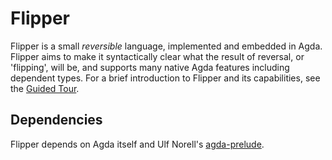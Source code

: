 # Flipper
Flipper is a small _reversible_ language, implemented
and embedded in Agda. Flipper aims to make it syntactically clear what the
result of reversal, or 'flipping', will be, and supports many native Agda features including
dependent types. For a brief introduction to Flipper and its capabilities, see
the [Guided Tour](Tour.lagda.md).

## Dependencies
Flipper depends on Agda itself and Ulf Norell's
[agda-prelude](https://github.com/UlfNorell/agda-prelude).

